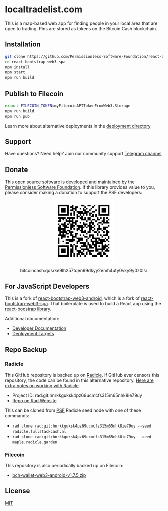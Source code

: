 # localtradelist.com
This is a map-based web app for finding people in your local area that are open to trading. Pins are stored as tokens on the Bitcoin Cash blockchain.

## Installation
```bash
git clone https://github.com/Permissionless-Software-Foundation/react-bootstrap-web3-spa
cd react-bootstrap-web3-spa
npm install
npm start
npm run build
```

## Publish to Filecoin
```bash
export FILECOIN_TOKEN=myFilecoinAPITokenFromWeb3.Storage
npm run build
npm run pub
```

Learn more about alternative deployments in the [deployment directory](./deploy)

## Support

Have questions? Need help? Join our community support
[Telegram channel](https://t.me/bch_js_toolkit)

## Donate

This open source software is developed and maintained by the [Permissionless Software Foundation](https://psfoundation.cash). If this library provides value to you, please consider making a donation to support the PSF developers:

<div align="center">
<img src="./img/donation-qr.png" />
<p>bitcoincash:qqsrke9lh257tqen99dkyy2emh4uty0vky9y0z0lsr</p>
</div>

## For JavaScript Developers

This is a fork of [react-bootstrap-web3-android](https://github.com/Permissionless-Software-Foundation/react-bootstrap-web3-android), which is a fork of [react-bootstrap-web3-spa](https://github.com/Permissionless-Software-Foundation/react-bootstrap-web3-spa). That boilerplate is used to build a React app using the [react-boostrap library](https://www.npmjs.com/package/react-bootstrap).

Additional documentation:
- [Developer Documentation](./dev-docs)
- [Deployment Targets](./deploy)

## Repo Backup
### Radicle
This GitHub repository is backed up on [Radicle](https://radicle.network/get-started.html). If GitHub ever censors this repository, the code can be found in this alternative repository. [Here are extra notes on working with Radicle](https://christroutner.github.io/trouts-blog/docs/censorship/radicle).

- Project ID: rad:git:hnrkkguksk4pz69ucmcfs315m65nhk8ie79uy
- [Repo on Rad Website](https://app.radicle.network/seeds/maple.radicle.garden/rad:git:hnrkkguksk4pz69ucmcfs315m65nhk8ie79uy/remotes/hyyycncbn9qzqmobnhjq9rry6t4mbjiadzjoyhaknzxjcz3cxkpfpc)

This can be cloned from [PSF](https://psfoundation.info) Radicle seed node with one of these commands:
- `rad clone rad:git:hnrkkguksk4pz69ucmcfs315m65nhk8ie79uy --seed radicle.fullstackcash.nl`
- `rad clone rad:git:hnrkkguksk4pz69ucmcfs315m65nhk8ie79uy --seed maple.radicle.garden`

### Filecoin
This repository is also periodically backed up on Filecoin:
- [bch-wallet-web3-android-v1.7.5.zip](https://bafybeihjei6hnl5dxau2ivnilnruqjql5ge6y5ncirljci5tcwnkx4dsju.ipfs.w3s.link/)

## License
[MIT](./LICENSE.md)

